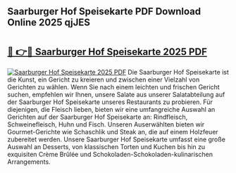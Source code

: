 ## Saarburger Hof Speisekarte PDF Download Online 2025 qjJES

# <h2><a href="http://gc9l415.nevu.top/?p=Saarburger+Hof+Speisekarte">🔗 👉🔴 Saarburger Hof Speisekarte 2025 PDF</a></h2>

[![Saarburger Hof Speisekarte 2025 PDF](https://i.imgur.com/dBaPXMq.png)](http://gc9l415.nevu.top/?p=Saarburger+Hof+Speisekarte)
Die Saarburger Hof Speisekarte ist die Kunst, ein Gericht zu kreieren und zwischen einer Vielzahl von Gerichten zu wählen. Wenn Sie nach einem leichten und frischen Gericht suchen, empfehlen wir Ihnen, unsere Salate aus unserer Salatabteilung auf der Saarburger Hof Speisekarte unseres Restaurants zu probieren. Für diejenigen, die Fleisch lieben, bieten wir eine umfangreiche Auswahl an Gerichten auf der Saarburger Hof Speisekarte an: Rindfleisch, Schweinefleisch, Huhn und Fisch. Unseren Auserwählten bieten wir Gourmet-Gerichte wie Schaschlik und Steak an, die auf einem Holzfeuer zubereitet werden. Unsere Saarburger Hof Speisekarte umfasst eine große Auswahl an Desserts, von klassischen Torten und Kuchen bis hin zu exquisiten Crème Brûlée und Schokoladen-Schokoladen-kulinarischen Arrangements.
